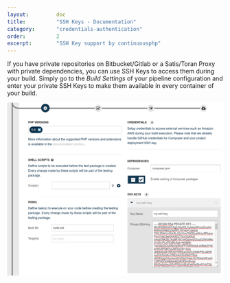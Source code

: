 ```yaml
---
layout:         doc
title:          "SSH Keys - Documentation"
category:       "credentials-authentication"
order:          2
excerpt:        "SSH Key support by continuousphp"
---
```

If you have private repositories on Bitbucket/Gitlab or a Satis/Toran Proxy with private dependencies,
you can use SSH Keys to access them during your build. Simply go to the *Build Settings* of your pipeline
configuration and enter your private SSH Keys to make them available in every container of your build. 

![SSH Keys](/assets/doc/credentials-authentication/ssh.png)